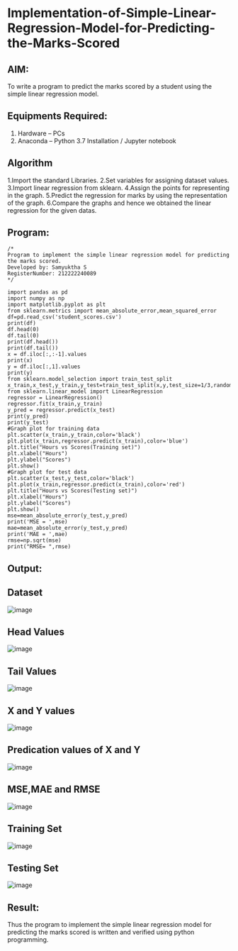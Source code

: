 # Implementation-of-Simple-Linear-Regression-Model-for-Predicting-the-Marks-Scored

## AIM:
To write a program to predict the marks scored by a student using the simple linear regression model.

## Equipments Required:
1. Hardware – PCs
2. Anaconda – Python 3.7 Installation / Jupyter notebook

## Algorithm
1.Import the standard Libraries.
2.Set variables for assigning dataset values.
3.Import linear regression from sklearn.
4.Assign the points for representing in the graph.
5.Predict the regression for marks by using the representation of the graph.
6.Compare the graphs and hence we obtained the linear regression for the given datas.

## Program:
```
/*
Program to implement the simple linear regression model for predicting the marks scored.
Developed by: Samyuktha S
RegisterNumber: 212222240089
*/
```
```
import pandas as pd
import numpy as np
import matplotlib.pyplot as plt
from sklearn.metrics import mean_absolute_error,mean_squared_error
df=pd.read_csv('student_scores.csv')
print(df)
df.head(0)
df.tail(0)
print(df.head())
print(df.tail())
x = df.iloc[:,:-1].values
print(x)
y = df.iloc[:,1].values
print(y)
from sklearn.model_selection import train_test_split
x_train,x_test,y_train,y_test=train_test_split(x,y,test_size=1/3,random_state=0)
from sklearn.linear_model import LinearRegression
regressor = LinearRegression()
regressor.fit(x_train,y_train)
y_pred = regressor.predict(x_test)
print(y_pred)
print(y_test)
#Graph plot for training data
plt.scatter(x_train,y_train,color='black')
plt.plot(x_train,regressor.predict(x_train),color='blue')
plt.title("Hours vs Scores(Training set)")
plt.xlabel("Hours")
plt.ylabel("Scores")
plt.show()
#Graph plot for test data
plt.scatter(x_test,y_test,color='black')
plt.plot(x_train,regressor.predict(x_train),color='red')
plt.title("Hours vs Scores(Testing set)")
plt.xlabel("Hours")
plt.ylabel("Scores")
plt.show()
mse=mean_absolute_error(y_test,y_pred)
print('MSE = ',mse)
mae=mean_absolute_error(y_test,y_pred)
print('MAE = ',mae)
rmse=np.sqrt(mse)
print("RMSE= ",rmse)
```

## Output:

## Dataset

![image](https://github.com/SamyukthaSreenivasan/Implementation-of-Simple-Linear-Regression-Model-for-Predicting-the-Marks-Scored/assets/119475703/a35c9b4a-9cff-4e2b-82e7-998e9d0ad206)

## Head Values

![image](https://github.com/SamyukthaSreenivasan/Implementation-of-Simple-Linear-Regression-Model-for-Predicting-the-Marks-Scored/assets/119475703/1a1b809d-8615-4b4f-bcef-f08dbe353afb)

## Tail Values

![image](https://github.com/SamyukthaSreenivasan/Implementation-of-Simple-Linear-Regression-Model-for-Predicting-the-Marks-Scored/assets/119475703/b4ae5bc2-09a4-4f8f-8d0e-3013c15902a2)

## X and Y values

![image](https://github.com/SamyukthaSreenivasan/Implementation-of-Simple-Linear-Regression-Model-for-Predicting-the-Marks-Scored/assets/119475703/35b54f3c-ee91-4b3b-ae5c-a816f34112a6)

## Predication values of X and Y

![image](https://github.com/SamyukthaSreenivasan/Implementation-of-Simple-Linear-Regression-Model-for-Predicting-the-Marks-Scored/assets/119475703/81bf6a5f-3990-4f28-bf2d-e42dcf1035f4)

## MSE,MAE and RMSE

![image](https://github.com/SamyukthaSreenivasan/Implementation-of-Simple-Linear-Regression-Model-for-Predicting-the-Marks-Scored/assets/119475703/cac82b43-0bcc-4b2a-9127-2b0b6a4ffefb)

## Training Set

![image](https://github.com/SamyukthaSreenivasan/Implementation-of-Simple-Linear-Regression-Model-for-Predicting-the-Marks-Scored/assets/119475703/8992a768-3f7c-4cf6-88f6-ad64e849935b)

## Testing Set

![image](https://github.com/SamyukthaSreenivasan/Implementation-of-Simple-Linear-Regression-Model-for-Predicting-the-Marks-Scored/assets/119475703/54634065-7945-4c7d-8ac9-8080f397a76a)

## Result:
Thus the program to implement the simple linear regression model for predicting the marks scored is written and verified using python programming.
